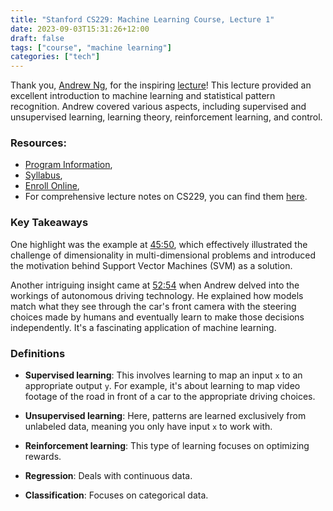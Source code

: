 ```yaml
---
title: "Stanford CS229: Machine Learning Course, Lecture 1"
date: 2023-09-03T15:31:26+12:00
draft: false
tags: ["course", "machine learning"]
categories: ["tech"]
---
```


Thank you, [Andrew Ng](https://www.andrewng.org/), for the inspiring [lecture](https://www.youtube.com/watch?v=jGwO_UgTS7I)! This lecture provided an excellent introduction to machine learning and statistical pattern recognition. Andrew covered various aspects, including supervised and unsupervised learning, learning theory, reinforcement learning, and control.

<!--more-->

### Resources:

- [Program Information](https://learn.stanford.edu/Social-AI-YouTube.html?utm_source=YouTube&utm_medium=Social&utm_campaign=cs229_lec1_2018),
- [Syllabus](http://cs229.stanford.edu/syllabus-autumn2018.html),
- [Enroll Online](https://www.coursera.org/specializations/machine-learning-introduction?action=enroll),
- For comprehensive lecture notes on CS229, you can find them [here](https://github.com/yiyangjessieyu/Machine-Learning/blob/main/lectures/main_notes.pdf).

### Key Takeaways

One highlight was the example at [45:50](https://youtu.be/jGwO_UgTS7I?t=2750), which effectively illustrated the challenge of dimensionality in multi-dimensional problems and introduced the motivation behind Support Vector Machines (SVM) as a solution.

Another intriguing insight came at [52:54](https://youtu.be/jGwO_UgTS7I?t=3174) when Andrew delved into the workings of autonomous driving technology. He explained how models match what they see through the car's front camera with the steering choices made by humans and eventually learn to make those decisions independently. It's a fascinating application of machine learning.

### Definitions

- **Supervised learning**: This involves learning to map an input `x` to an appropriate output `y`. For example, it's about learning to map video footage of the road in front of a car to the appropriate driving choices.

- **Unsupervised learning**: Here, patterns are learned exclusively from unlabeled data, meaning you only have input `x` to work with.

- **Reinforcement learning**: This type of learning focuses on optimizing rewards.

- **Regression**: Deals with continuous data.

- **Classification**: Focuses on categorical data.